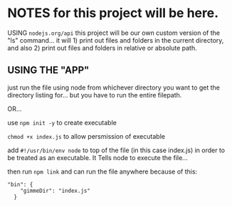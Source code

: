 # NOTES for this project will be here.

USING `nodejs.org/api` this project will be our own custom version of the "ls" command... it will 1) print out files and folders in the current directory, and also 2) print out files and folders in relative or absolute path.

## USING THE "APP"

just run the file using node from whichever directory you want to get the directory listing for... but you have to run the entire filepath.

OR...

use `npm init -y` to create executable

`chmod +x index.js` to allow persmission of executable

add `#!/usr/bin/env node` to top of the file (in this case index.js) in order to be treated as an executable.  It Tells node to execute the file...

then run `npm link` and can run the file anywhere because of this: 
```
"bin": {
    "gimmeDir": "index.js"
  }
```
